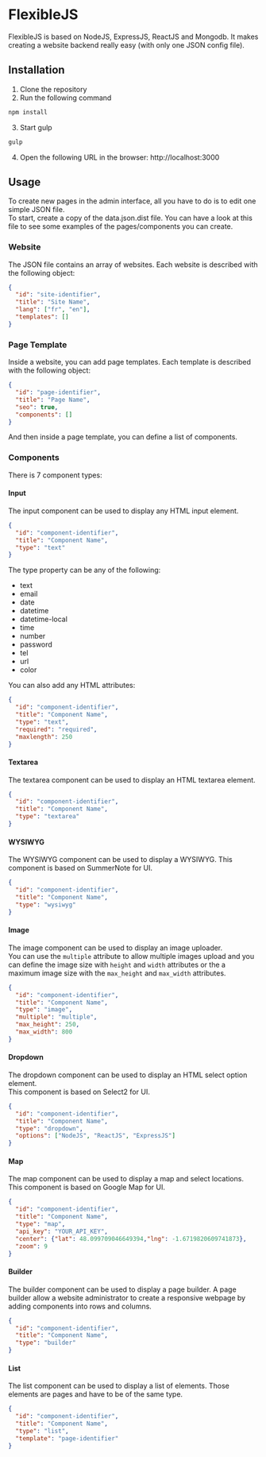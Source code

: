 # FlexibleJS
FlexibleJS is based on NodeJS, ExpressJS, ReactJS and Mongodb. It makes creating a website backend really easy (with only one JSON config file).

## Installation
1. Clone the repository
2. Run the following command
```bash
npm install
```
3. Start gulp
```bash
gulp
```
4. Open the following URL in the browser: http://localhost:3000

## Usage
To create new pages in the admin interface, all you have to do is to edit one simple JSON file.  
To start, create a copy of the data.json.dist file. You can have a look at this file to see some examples of the pages/components you can create.

### Website
The JSON file contains an array of websites. Each website is described with the following object:
```json
{
  "id": "site-identifier",
  "title": "Site Name",
  "lang": ["fr", "en"],
  "templates": []
}
```

### Page Template
Inside a website, you can add page templates. Each template is described with the following object:
```json
{
  "id": "page-identifier",
  "title": "Page Name",
  "seo": true,
  "components": []
}
```
And then inside a page template, you can define a list of components.

### Components
There is 7 component types:

#### Input
The input component can be used to display any HTML input element.
```json
{
  "id": "component-identifier",
  "title": "Component Name",
  "type": "text"
}
```
The type property can be any of the following:
- text
- email
- date
- datetime
- datetime-local
- time
- number
- password
- tel
- url
- color

You can also add any HTML attributes:
```json
{
  "id": "component-identifier",
  "title": "Component Name",
  "type": "text",
  "required": "required",
  "maxlength": 250
}
```

#### Textarea
The textarea component can be used to display an HTML textarea element.
```json
{
  "id": "component-identifier",
  "title": "Component Name",
  "type": "textarea"
}
```

#### WYSIWYG
The WYSIWYG component can be used to display a WYSIWYG.
This component is based on SummerNote for UI.
```json
{
  "id": "component-identifier",
  "title": "Component Name",
  "type": "wysiwyg"
}
```

#### Image
The image component can be used to display an image uploader.  
You can use the `multiple` attribute to allow multiple images upload and you can define the image size with `height` and `width` attributes or the a maximum image size with the `max_height` and `max_width` attributes.
```json
{
  "id": "component-identifier",
  "title": "Component Name",
  "type": "image",
  "multiple": "multiple",
  "max_height": 250,
  "max_width": 800
}
```

#### Dropdown
The dropdown component can be used to display an HTML select option element.  
This component is based on Select2 for UI.
```json
{
  "id": "component-identifier",
  "title": "Component Name",
  "type": "dropdown",
  "options": ["NodeJS", "ReactJS", "ExpressJS"]
}
```

#### Map
The map component can be used to display a map and select locations.  
This component is based on Google Map for UI.
```json
{
  "id": "component-identifier",
  "title": "Component Name",
  "type": "map",
  "api_key": "YOUR_API_KEY",
  "center": {"lat": 48.099709046649394,"lng": -1.6719820609741873},
  "zoom": 9
}
```

#### Builder
The builder component can be used to display a page builder. A page builder allow a website administrator to create a responsive webpage by adding components into rows and columns.
```json
{
  "id": "component-identifier",
  "title": "Component Name",
  "type": "builder"
}
```

#### List
The list component can be used to display a list of elements. Those elements are pages and have to be of the same type.
```json
{
  "id": "component-identifier",
  "title": "Component Name",
  "type": "list",
  "template": "page-identifier"
}
```
